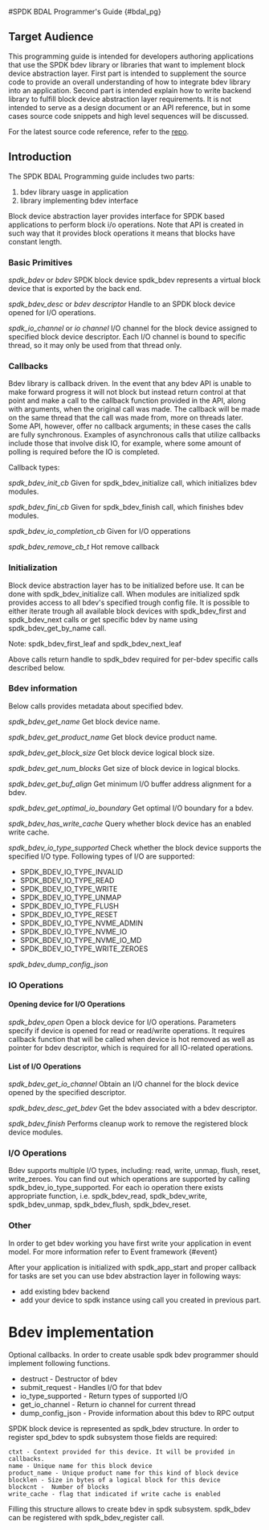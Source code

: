 #SPDK BDAL Programmer's Guide {#bdal_pg}

## Target Audience

This programming guide is intended for developers authoring applications that use the SPDK
bdev library or libraries that want to implement block device abstraction layer.
First part is intended to supplement the source code to provide an overall understanding of how to
integrate bdev library into an application. Second part is intended explain how to write backend
library to fulfill block device abstraction layer requirements. It is not intended to serve as a design
document or an API reference, but in some cases source code snippets and high level sequences
will be discussed.

For the latest source code reference, refer to the [repo](https://github.com/spdk).

## Introduction

The SPDK BDAL Programming guide includes two parts:

1. bdev library uasge in application
2. library implementing bdev interface

Block device abstraction layer provides interface for SPDK based applications to perform block i/o
operations. Note that API is created in such way that it provides block operations it means that
blocks have constant length.

### Basic Primitives

*spdk_bdev* or *bdev*
 SPDK block device spdk_bdev represents a virtual block device that is exported by the back end.

*spdk_bdev_desc* or *bdev descriptor*
Handle to an SPDK block device opened for I/O operations.

*spdk_io_channel* or *io channel*
 I/O channel for the block device assigned to specified block device descriptor. Each I/O channel
 is bound to specific thread, so it may only be used from that thread only.

### Callbacks

Bdev library is callback driven. In the event that any bdev API is unable to make forward progress it
will not block but instead return control at that point and make a call to the callback function provided
in the API, along with arguments, when the original call was made. The callback will be made on the same
thread that the call was made from, more on threads later. Some API, however, offer no callback arguments;
in these cases the calls are fully synchronous. Examples of asynchronous calls that utilize callbacks
include those that involve disk IO, for example, where some amount of polling is required before the IO is
completed.

Callback types:

*spdk_bdev_init_cb*
Given for spdk_bdev_initialize call, which initializes bdev modules.

*spdk_bdev_fini_cb*
Given for spdk_bdev_finish call, which finishes bdev modules.

*spdk_bdev_io_completion_cb*
Given for I/O opperations

*spdk_bdev_remove_cb_t*
Hot remove callback

### Initialization

Block device abstraction layer has to be initialized before use. It can be done with
spdk_bdev_initialize call. When modules are initialized spdk provides access to all bdev's specified
trough config file. It is possible to either iterate trough all available block devices with
spdk_bdev_first and spdk_bdev_next calls or get specific bdev by name using spdk_bdev_get_by_name call.

Note: spdk_bdev_first_leaf and spdk_bdev_next_leaf

Above calls return handle to spdk_bdev required for per-bdev specific calls described below.

### Bdev information

Below calls provides metadata about specified bdev.

*spdk_bdev_get_name*
Get block device name.

*spdk_bdev_get_product_name*
Get block device product name.

*spdk_bdev_get_block_size*
Get block device logical block size.

*spdk_bdev_get_num_blocks*
Get size of block device in logical blocks.

*spdk_bdev_get_buf_align*
Get minimum I/O buffer address alignment for a bdev.

*spdk_bdev_get_optimal_io_boundary*
Get optimal I/O boundary for a bdev.

*spdk_bdev_has_write_cache*
Query whether block device has an enabled write cache.

*spdk_bdev_io_type_supported*
Check whether the block device supports the specified I/O type.
Following types of I/O are supported:
 - SPDK_BDEV_IO_TYPE_INVALID
 - SPDK_BDEV_IO_TYPE_READ
 - SPDK_BDEV_IO_TYPE_WRITE
 - SPDK_BDEV_IO_TYPE_UNMAP
 - SPDK_BDEV_IO_TYPE_FLUSH
 - SPDK_BDEV_IO_TYPE_RESET
 - SPDK_BDEV_IO_TYPE_NVME_ADMIN
 - SPDK_BDEV_IO_TYPE_NVME_IO
 - SPDK_BDEV_IO_TYPE_NVME_IO_MD
 - SPDK_BDEV_IO_TYPE_WRITE_ZEROES

*spdk_bdev_dump_config_json*


### IO Operations

#### Opening device for I/O Operations

*spdk_bdev_open*
Open a block device for I/O operations. Parameters specify if device is opened for read
or read/write operations. It requires callback function that will be called when device
is hot removed as well as pointer for bdev descriptor, which is required for all
IO-related operations.

#### List of I/O Operations

*spdk_bdev_get_io_channel*
Obtain an I/O channel for the block device opened by the specified descriptor.

*spdk_bdev_desc_get_bdev*
Get the bdev associated with a bdev descriptor.




*spdk_bdev_finish*
Performs cleanup work to remove the registered block device modules.


### I/O Operations

Bdev supports multiple I/O types, including: read, write, unmap, flush, reset, write_zeroes. You can find out which operations are supported by calling spdk_bdev_io_type_supported.
For each io operation there exists appropriate function, i.e. spdk_bdev_read,  spdk_bdev_write, spdk_bdev_unmap, spdk_bdev_flush, spdk_bdev_reset.

### Other

In order to get bdev working you have first write your application in event model. For more information refer to Event framework {#event}

After your application is initialized with spdk_app_start and proper callback for tasks are set you can use bdev abstraction layer in following ways:
- add existing bdev backend
- add your device to spdk instance using call you created in previous part.

# Bdev implementation

Optional callbacks. In order to create usable spdk bdev programmer should implement following functions.
 - destruct - Destructor of bdev
 - submit_request - Handles I/O for that bdev
 - io_type_supported - Return types of supported I/O
 - get_io_channel - Return io channel for current thread
 - dump_config_json - Provide information about this bdev to RPC output

SPDK block device is represented as spdk_bdev structure. In order to register spd_bdev to spdk subsystem those fields are required:

    ctxt - Context provided for this device. It will be provided in callbacks.
    name - Unique name for this block device
    product_name - Unique product name for this kind of block device
    blocklen - Size in bytes of a logical block for this device
    blockcnt -  Number of blocks
    write_cache - flag that indicated if write cache is enabled

Filling this structure allows to create bdev in spdk subsystem. spdk_bdev can be registered with spdk_bdev_register call.
